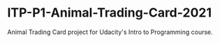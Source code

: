 # ITP-P1-Animal-Trading-Card-2021
Animal Trading Card project for Udacity's Intro to Programming course.
